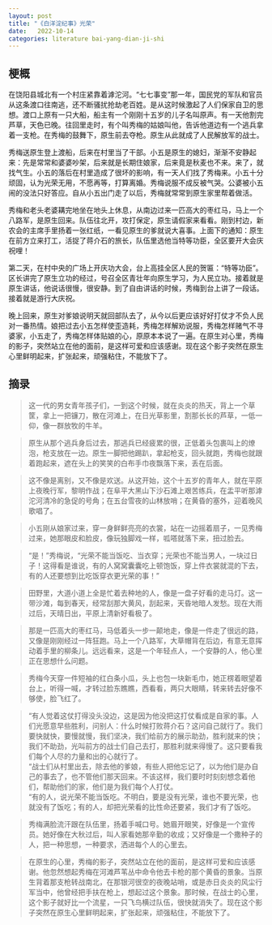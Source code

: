```yaml
---
layout: post
title: "《白洋淀纪事》光荣"
date:   2022-10-14
categories: literature bai-yang-dian-ji-shi
---
```


## 梗概
在饶阳县城北有一个村庄紧靠着滹沱河。“七七事变”那一年，国民党的军队和官员从这条渡口往南逃，还不断骚扰抢劫老百姓。是从这时候激起了人们保家自卫的思想。渡口上原有一只大船，船主有一个刚刚十五岁的儿子名叫原声。有一天他割完芦草，天色已晚。往回里走时，有个叫秀梅的姑娘叫他，告诉他道边有一个逃兵拿着一支枪。在秀梅的鼓舞下，原生前去夺枪。原生从此就成了人民解放军的战士。

秀梅送原生登上渡船，后来在村里当了干部。小五是原生的媳妇，渐渐不安静起来：先是常常和婆婆吵架，后来就是长期住娘家，后来竟是秋麦也不来。来了，就找气生。小五的落后在村里造成了很坏的影响，有一天人们找了秀梅来。小五十分顽固，认为光荣无用，不愿再等，打算离婚。秀梅说服不成反被气哭。公婆被小五闹的没法只好答应。自从小五出门走了以后，秀梅就常常到原生家里帮着做活。

秀梅和老头老婆耩完地坐在地头上休息，从南边过来一匹高大的枣红马，马上一个八路军，是原生回来。队伍往北开，攻打保定，原生请假家来看看。刚到村边，新农会的主席手里扬着一张红纸，一看见原生的爹就说大喜事。上面下的通知：原生在前方立来打工，活捉了蒋介石的旅长，队伍里选他当特等功臣，全区要开大会庆祝哩！

第二天，在村中央的广场上开庆功大会，台上高挂全区人民的贺匾：“特等功臣”。区长讲完了原生立功的经过，号召全区青壮年向原生学习，为人民立功。接着就是原生讲话，他说话很慢，很安静。到了自由讲话的时候，秀梅到台上讲了一段话。接着就是游行大庆祝。

晚上回来，原生对爹娘说明天就回部队去了，从今以后更应该好好打仗才不负人民对一番热情。娘把过去小五怎样使歪造耗，秀梅怎样解劝说服，秀梅怎样赌气不寻婆家，小五走了，秀梅怎样体贴娘的心，原原本本说了一遍。在原生对心里，秀梅的影子，突然站立在他的面前，是这样可爱和应该感谢。现在这个影子突然在原生心里鲜明起来，扩张起来，顽强粘住，不能放下了。

## 摘录
> 这一代的男女青年孩子们，一到这个时候，就在炎炎的热天，背上一个草筐，拿上一把镰刀，散在河滩上，在日光草影里，割那长长的芦草，一低一仰，像一群放牧的牛羊。

> 原生从那个逃兵身后过去，那逃兵已经疲累的很，正低着头包裹叫上的燎泡，枪支放在一边。原生一脚把他踢趴，拿起枪支，回头就跑，秀梅也就跟着跑起来，遮在头上的笑笑的白布手巾夜飘落下来，丢在后面。

> 这不像是离别，又不像是欢送。从这开始，这个十五岁的青年人，就在平原上夜晚行军，黎明作战；在阜平大黑山下沙石滩上艰苦练兵，在盂平听那滹沱河清冷的急促的号角；在五台雪夜的山林放哨；在黄昏的塞外，迎着晚风歌唱了。

> 小五刚从娘家过来，穿一身鲜鲜亮亮的衣裳，站在一边摇着扇子，一见秀梅过来，她那眼皮和脸皮，像玩独脚戏一样，呱嗒就落下来，扭过脸去。

> “是！”秀梅说，“光荣不能当饭吃、当衣穿；光荣也不能当男人，一块过日子！这得看是谁说，有的人窝窝囊囊吃上顿饱饭，穿上件衣裳就混的下去，有的人还要想到比吃饭穿衣更光荣的事！”

> 田野里，大道小道上全是忙着去种地的人，像是一盘子好看的走马灯。这一带沙滩，每到春天，经常刮那大黄风，刮起来，天昏地暗人发愁。现在大雨过后，天晴日出，平原上清新好看极了。

> 那是一匹高大的枣红马，马低着头一步一颠地走，像是一件走了很远的路，又像是刚刚经过一阵狂跑。马上一个八路军，大草帽背在后边，有意无意挥动着手里的柳条儿。远远看来，这是一个年轻点人，一个安静的人，他心里正在思想什么问题。

> 秀梅今天穿一件短袖的红白条小瓜，头上也包一块新毛巾，她正楞着眼望着台上，听得一喊，才转过脸东瞧瞧，西看看，两只大眼睛，转来转去好像不够使，脸飞红了。

> “有人觉着这仗打得没头没边，这是因为他没把这打仗看成是自家的事。人们光愿意早些胜利，问别人：什么时候打败蒋介石？这问自己就行了。我们要快就快，要慢就慢，我们坚决，我们给前方的展示助劲，胜利就来的快；我们不助劲，光叫前方的战士们自己去打，那胜利就来得慢了。这只要看我们每个人尽的力量和出的心就行了。  
> “战士们从村里出去，除去他的爹娘，有些人把他忘记了，以为他们是办自己的事去了，也不管他们那天回来。不该这样，我们要时时刻刻想念着他们，帮助他们的家，他们是为我们每个人打仗。  
> “有的人，说光荣不能当饭吃。不明白，要是没有光荣，谁也不要光荣，也就没有了饭吃；有的人，却把光荣看的比性命还要紧，我们才有了饭吃。

> 秀梅满脸流汗跟在队伍里，扬着手喊口号。她眉开眼笑，好像是一个宣传员。她好像在大秋过后，叫人家看她那辛勤的收成；又好像是一个撒种子的人，把一种思想，一种要求，洒进每个人的心里去。

> 在原生的心里，秀梅的影子，突然站立在他的面前，是这样可爱和应该感谢。他忽然想起秀梅在河滩芦苇丛中命令他去卡枪的那个黄昏的景象。当原生背着那支枪转战南北，在那银河很空的夜晚站哨，或是赤日炎炎的风尘行军当中，他曾经把手扶在枪上，想起过这个景象。那时候，在战士的心里，这个影子就好比一个流星，一只飞鸟横过队伍，很快就消失了。现在这个影子突然在原生心里鲜明起来，扩张起来，顽强粘住，不能放下了。
